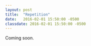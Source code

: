 ```yaml
---
layout: post
title:  "Repetition"
date:   2016-02-01 15:50:00 -0500
classdate: 2016-02-01 15:50:00 -0500
---
```

Coming soon.

